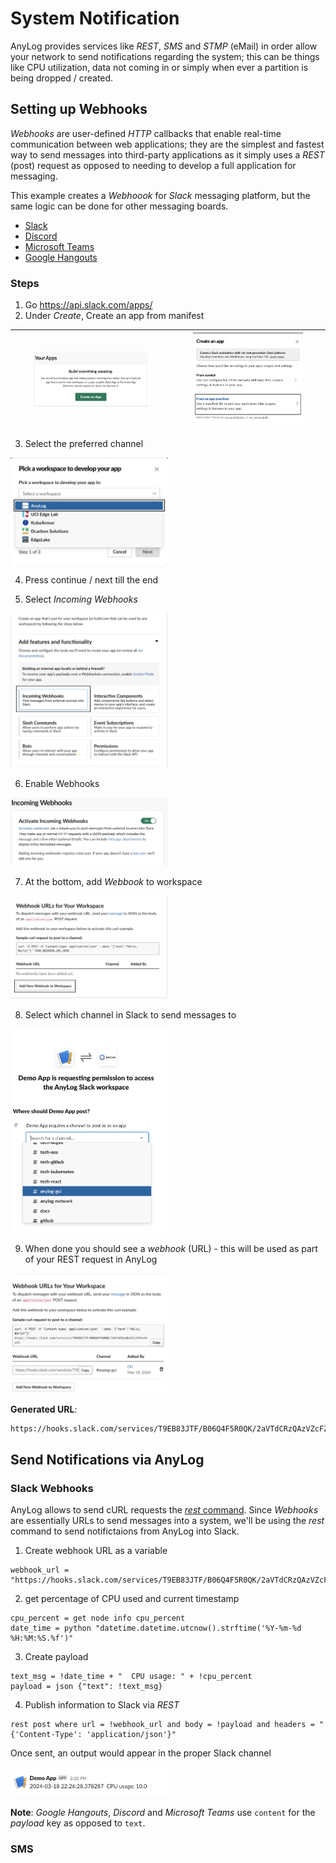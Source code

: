 # System Notification 

AnyLog provides services like _REST_, _SMS_ and _STMP_ (eMail) in order allow your network to send notifications regarding 
the system; this can be things like CPU utilization, data not coming in or simply when ever a partition is being dropped / created.


## Setting up Webhooks

_Webhooks_ are user-defined _HTTP_ callbacks that enable real-time communication between web applications; they are the
simplest and fastest way to send messages into third-party applications as it simply uses a _REST_ (post) request as 
opposed to needing to develop a full application for messaging. 

This example creates a _Webhoook_ for _Slack_ messaging platform, but the same logic can be done for other messaging boards.

* [Slack](https://api.slack.com/messaging/webhooks)
* [Discord](https://docs.gitlab.com/ee/user/project/integrations/discord_notifications.html#create-webhook)
* [Microsoft Teams](https://learn.microsoft.com/en-us/microsoftteams/platform/webhooks-and-connectors/how-to/add-incoming-webhook?tabs=newteams%2Cdotnet)
* [Google Hangouts](https://developers.google.com/workspace/chat/quickstart/webhooks)


### Steps
1. Go https://api.slack.com/apps/ 
2. Under _Create_, Create an app from manifest 

| <img src="../imgs/notification_slack_your_app.png" height="75%" width="75%" /> | <img src="../imgs/notification_slack_manifest.png" height="75%" width="75%" /> | 
|:------------------------------------------------------------------------------:|:------------------------------------------------------------------------------:|

3. Select the preferred channel 

<img src="../imgs/notification_slack_workspace.png" height="50%" width="50%" />


4. Press continue / next till the end 

5. Select _Incoming Webhooks_

<img src="../imgs/notification_slack_webhook.png" height="50%" width="50%" />

6. Enable Webhooks

<img src="../imgs/notification_slack_enable_webhooks.png" height="50%" width="50%" />

7. At the bottom, add _Webbook_ to workspace

<img src="../imgs/notification_slack_create_webhook.png" height="50%" width="50%" />


8. Select which channel in Slack to send messages to 


<img src="../imgs/notification_slack_select_channel.png" height="50%" width="50%" />

9. When done you should see a _webhook_ (URL) - this will be used as part of your REST request in AnyLog

<img src="../imgs/notification_slack_webhook_generated.png" height="50%" width="50%" />


**Generated URL**: 
```URL
https://hooks.slack.com/services/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
```

## Send Notifications via AnyLog

### Slack Webhooks
AnyLog allows to send cURL requests the [_rest_ command](../anylog%20commands.md#rest-command). Since _Webhooks_ are 
essentially URLs to send messages into a system, we'll be using the _rest_ command to send notifictaions from AnyLog into
Slack.

1. Create webhook URL as a variable 
```anylog
webhook_url = "https://hooks.slack.com/services/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"
```

2. get percentage of CPU used and current timestamp  
```anylog
cpu_percent = get node info cpu_percent
date_time = python "datetime.datetime.utcnow().strftime('%Y-%m-%d %H:%M:%S.%f')"
```

3. Create payload
```anylog
text_msg = !date_time + "  CPU usage: " + !cpu_percent 
payload = json {"text": !text_msg}
```

4. Publish information to Slack via _REST_
```anylog
rest post where url = !webhook_url and body = !payload and headers = "{'Content-Type': 'application/json'}" 
```

Once sent, an output would appear in the proper Slack channel

<img src="../imgs/notification_slack_messsage.png"  height="50%" width="50%" />

**Note**: _Google Hangouts_, _Discord_ and _Microsoft Teams_ use `content` for the _payload_ key as opposed to `text`. 


### SMS  

